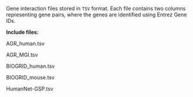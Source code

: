 Gene interaction files stored in `TSV` format. Each file contains two columns representing gene pairs, where the genes are identified using Entrez Gene IDs. 



**Include files:**

AGR_human.tsv

AGR_MGI.tsv

BIOGRID_human.tsv

BIOGRID_mouse.tsv

HumanNet-GSP.tsv